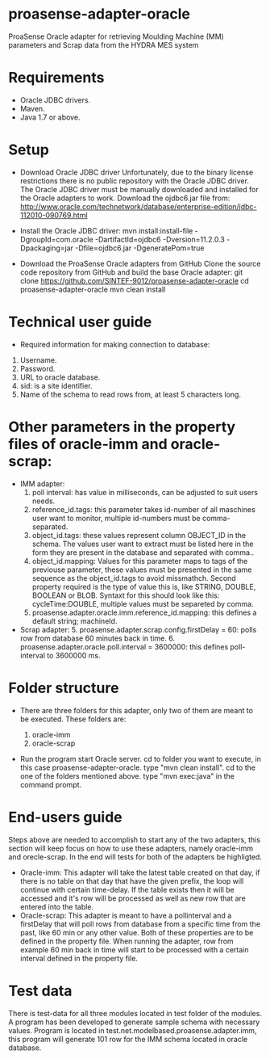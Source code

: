 # proasense-adapter-oracle
ProaSense Oracle adapter for retrieving Moulding Machine (MM) parameters and Scrap data from the HYDRA MES system

# Requirements
* Oracle JDBC drivers.
* Maven.
* Java 1.7 or above.

# Setup
* Download Oracle JDBC driver
  Unfortunately, due to the binary license restrictions there is no public repository with the Oracle JDBC driver. The Oracle
  JDBC driver must be manually downloaded and installed for the Oracle adapters to work.
  Download the ojdbc6.jar file from: 
  http://www.oracle.com/technetwork/database/enterprise-edition/jdbc-112010-090769.html

* Install the Oracle JDBC driver:
  mvn install:install-file -DgroupId=com.oracle -DartifactId=ojdbc6 -Dversion=11.2.0.3 -Dpackaging=jar -Dfile=ojdbc6.jar      -DgeneratePom=true

* Download the ProaSense Oracle adapters from GitHub
  Clone the source code repository from GitHub and build the base Oracle adapter:
  git clone https://github.com/SINTEF-9012/proasense-adapter-oracle
  cd proasense-adapter-oracle
  mvn clean install 

# Technical user guide
  * Required information for making connection to database:
  1.  Username.
  2.  Password.
  3.  URL to oracle database.
  4.  sid: is a site identifier.
  5.  Name of the schema to read rows from, at least 5 characters long.
  
# Other parameters in the property files of oracle-imm and oracle-scrap:
* IMM adapter:
  1.  poll interval: has value in milliseconds, can be adjusted to suit users needs.
  2.  reference_id.tags: this parameter takes id-number of all maschines user want to monitor, multiple id-numbers must be 
      comma-separated.
  3.  object_id.tags: these values represent column OBJECT_ID in the schema. The values user want to extract must be listed        here in the form they are present in the database and separated with comma..
  4.  object_id.mapping: Values for this parameter maps to tags of the previouse parameter, these values must be presented         in the same sequence as the object_id.tags to avoid missmathch. Second property required is the type of value this is, 
      like STRING, DOUBLE, BOOLEAN or BLOB. Syntaxt for this should look like this: 
      cycleTime:DOUBLE, multiple values must be separeted by comma.
  5.  proasense.adapter.oracle.imm.reference_id.mapping: this defines a default string; machineId.
* Scrap adapter:
  5.  proasense.adapter.scrap.config.firstDelay = 60: polls row from database 60 minutes back in time.
  6.  proasense.adapter.oracle.poll.interval = 3600000: this defines poll-interval to 3600000 ms.
  
# Folder structure
* There are three folders for this adapter, only two of them are meant to be executed. These folders are:
  1.  oracle-imm
  2.  oracle-scrap

* Run the program
  start Oracle server.
  cd to folder you want to execute, in this case proasense-adapter-oracle.
  type "mvn clean install".
  cd to the one of the folders mentioned above.
  type "mvn exec:java" in the command prompt.

# End-users guide
  Steps above are needed to accomplish to start any of the two adapters, this section will keep focus on how to use these      adapters, namely oracle-imm and orecle-scrap. In the end will tests for both of the adapters be highligted.
* Oracle-imm: This adapter will take the latest table created on that day, if there is no table on that day that have the      given prefix, the loop will continue with certain time-delay. If the table exists then it will be accessed and it's row      will be processed as well as new row that are entered into the table.
* Oracle-scrap: This adapter is meant to have a pollinterval and a firstDelay that will poll rows from database from a         specific time from the past, like 60 min or any other value. Both of these properties are to be defined in the property      file. When running the adapter, row from example 60 min back in time will start to be processed with a certain interval      defined in the property file. 

# Test data
  There is test-data for all three modules located in test folder of the modules.
  A program has been developed to generate sample schema with necessary values.
  Program is located in test.net.modelbased.proasense.adapter.imm, this program will generate 101 row for the IMM schema       located in oracle database.
